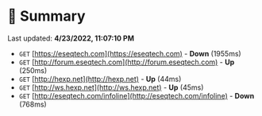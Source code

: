# 📖 Summary
Last updated: **4/23/2022, 11:07:10 PM**

- `GET` [https://eseqtech.com](https://eseqtech.com) - **Down** (1955ms)
- `GET` [http://forum.eseqtech.com](http://forum.eseqtech.com) - **Up** (250ms)
- `GET` [http://hexp.net](http://hexp.net) - **Up** (44ms)
- `GET` [http://ws.hexp.net](http://ws.hexp.net) - **Up** (45ms)
- `GET` [http://eseqtech.com/infoline](http://eseqtech.com/infoline) - **Down** (768ms)
